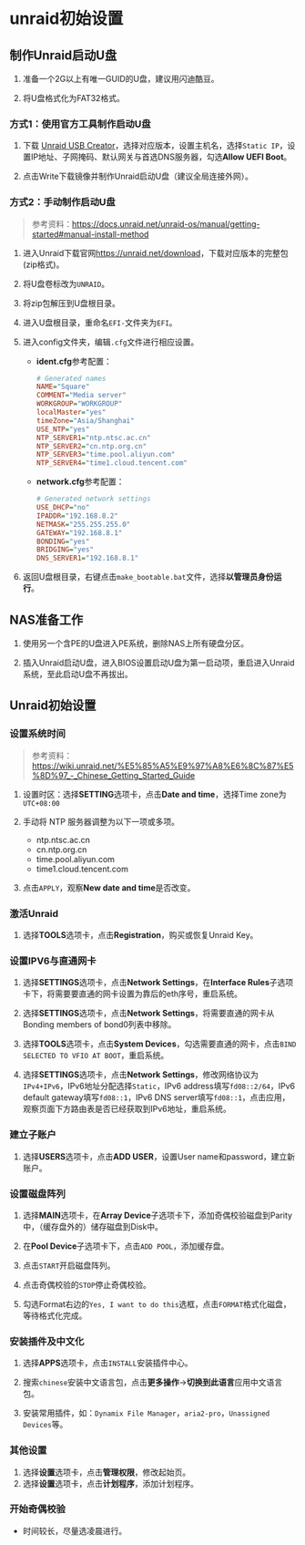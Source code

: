 # unraid初始设置

## 制作Unraid启动U盘

1. 准备一个2G以上有唯一GUID的U盘，建议用闪迪酷豆。

2. 将U盘格式化为FAT32格式。

### 方式1：使用官方工具制作启动U盘

1. 下载 [Unraid USB Creator](https://unraid.net/download)，选择对应版本，设置主机名，选择```Static IP```，设置IP地址、子网掩码、默认网关与首选DNS服务器，勾选**Allow UEFI Boot**。

2. 点击Write下载镜像并制作Unraid启动U盘（建议全局连接外网）。

### 方式2：手动制作启动U盘

> 参考资料：<https://docs.unraid.net/unraid-os/manual/getting-started#manual-install-method>

1. 进入Unraid下载官网<https://unraid.net/download>，下载对应版本的完整包(zip格式)。

2. 将U盘卷标改为```UNRAID```。

3. 将zip包解压到U盘根目录。

4. 进入U盘根目录，重命名```EFI-```文件夹为```EFI```。

5. 进入config文件夹，编辑```.cfg```文件进行相应设置。

    + **ident.cfg**参考配置：

        ```ini
        # Generated names
        NAME="Square"
        COMMENT="Media server"
        WORKGROUP="WORKGROUP"
        localMaster="yes"
        timeZone="Asia/Shanghai"
        USE_NTP="yes"
        NTP_SERVER1="ntp.ntsc.ac.cn"
        NTP_SERVER2="cn.ntp.org.cn"
        NTP_SERVER3="time.pool.aliyun.com"
        NTP_SERVER4="time1.cloud.tencent.com"
        ```

    + **network.cfg**参考配置：

        ```ini
        # Generated network settings
        USE_DHCP="no"
        IPADDR="192.168.8.2"
        NETMASK="255.255.255.0"
        GATEWAY="192.168.8.1"
        BONDING="yes"
        BRIDGING="yes"
        DNS_SERVER1="192.168.8.1"
        ```

6. 返回U盘根目录，右键点击```make_bootable.bat```文件，选择**以管理员身份运行**。

## NAS准备工作

1. 使用另一个含PE的U盘进入PE系统，删除NAS上所有硬盘分区。

2. 插入Unraid启动U盘，进入BIOS设置启动U盘为第一启动项，重启进入Unraid系统，至此启动U盘不再拔出。

## Unraid初始设置

### 设置系统时间

> 参考资料：<https://wiki.unraid.net/%E5%85%A5%E9%97%A8%E6%8C%87%E5%8D%97_-_Chinese_Getting_Started_Guide>

1. 设置时区：选择**SETTING**选项卡，点击**Date and time**，选择Time zone为```UTC+08:00```

2. 手动将 NTP 服务器调整为以下一项或多项。

    + ntp.ntsc.ac.cn
    + cn.ntp.org.cn
    + time.pool.aliyun.com
    + time1.cloud.tencent.com

3. 点击```APPLY```，观察**New date and time**是否改变。

### 激活Unraid

1. 选择**TOOLS**选项卡，点击**Registration**，购买或恢复Unraid Key。

### 设置IPV6与直通网卡

1. 选择**SETTINGS**选项卡，点击**Network Settings**，在**Interface Rules**子选项卡下，将需要要直通的网卡设置为靠后的eth序号，重启系统。

2. 选择**SETTINGS**选项卡，点击**Network Settings**，将需要直通的网卡从Bonding members of bond0列表中移除。

3. 选择**TOOLS**选项卡，点击**System Devices**，勾选需要直通的网卡，点击```BIND SELECTED TO VFIO AT BOOT```，重启系统。

4. 选择**SETTINGS**选项卡，点击**Network Settings**，修改网络协议为```IPv4+IPv6```，IPv6地址分配选择```Static```，IPv6 address填写```fd08::2/64```，IPv6 default gateway填写```fd08::1```，IPv6 DNS server填写```fd08::1```，点击应用，观察页面下方路由表是否已经获取到IPv6地址，重启系统。

### 建立子账户

1. 选择**USERS**选项卡，点击**ADD USER**，设置User name和password，建立新账户。

### 设置磁盘阵列

1. 选择**MAIN**选项卡，在**Array Device**子选项卡下，添加奇偶校验磁盘到Parity中，（缓存盘外的）储存磁盘到Disk中。

2. 在**Pool Device**子选项卡下，点击```ADD POOL```，添加缓存盘。

3. 点击```START```开启磁盘阵列。

4. 点击奇偶校验的```STOP```停止奇偶校验。

5. 勾选Format右边的```Yes, I want to do this```选框，点击```FORMAT```格式化磁盘，等待格式化完成。

### 安装插件及中文化

1. 选择**APPS**选项卡，点击```INSTALL```安装插件中心。

2. 搜索```chinese```安装中文语言包，点击**更多操作**->**切换到此语言**应用中文语言包。

3. 安装常用插件，如：```Dynamix File Manager```，```aria2-pro```，```Unassigned Devices```等。

### 其他设置

1. 选择**设置**选项卡，点击**管理权限**，修改起始页。
2. 选择**设置**选项卡，点击**计划程序**，添加计划程序。

### 开始奇偶校验

+ 时间较长，尽量选凌晨进行。
